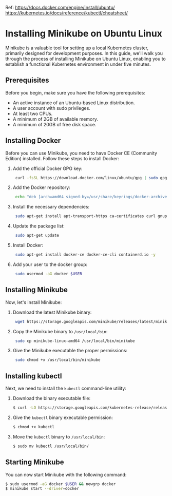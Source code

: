 Ref: https://docs.docker.com/engine/install/ubuntu/
https://kubernetes.io/docs/reference/kubectl/cheatsheet/


# Installing Minikube on Ubuntu Linux

Minikube is a valuable tool for setting up a local Kubernetes cluster, primarily designed for development purposes. In this guide, we'll walk you through the process of installing Minikube on Ubuntu Linux, enabling you to establish a functional Kubernetes environment in under five minutes.

## Prerequisites

Before you begin, make sure you have the following prerequisites:

- An active instance of an Ubuntu-based Linux distribution.
- A user account with sudo privileges.
- At least two CPUs.
- A minimum of 2GB of available memory.
- A minimum of 20GB of free disk space.

## Installing Docker

Before you can use Minikube, you need to have Docker CE (Community Edition) installed. Follow these steps to install Docker:

1. Add the official Docker GPG key:

    ```bash
     curl -fsSL https://download.docker.com/linux/ubuntu/gpg | sudo gpg --dearmor -o /usr/share/keyrings/docker-archive-keyring.gpg
    ```

2. Add the Docker repository:

    ```bash
     echo "deb [arch=amd64 signed-by=/usr/share/keyrings/docker-archive-keyring.gpg] https://download.docker.com/linux/ubuntu $(lsb_release -cs) stable" | sudo tee /etc/apt/sources.list.d/docker.list > /dev/null
    ```

3. Install the necessary dependencies:

    ```bash
     sudo apt-get install apt-transport-https ca-certificates curl gnupg lsb-release -y
    ```

4. Update the package list:

    ```bash
     sudo apt-get update
    ```

5. Install Docker:

    ```bash
     sudo apt-get install docker-ce docker-ce-cli containerd.io -y
    ```

6. Add your user to the docker group:

    ```bash
     sudo usermod -aG docker $USER
    ```

## Installing Minikube

Now, let's install Minikube:

1. Download the latest Minikube binary:

    ```bash
     wget https://storage.googleapis.com/minikube/releases/latest/minikube-linux-amd64
    ```

2. Copy the Minikube binary to `/usr/local/bin`:

    ```bash
     sudo cp minikube-linux-amd64 /usr/local/bin/minikube
    ```

3. Give the Minikube executable the proper permissions:

    ```bash
     sudo chmod +x /usr/local/bin/minikube
    ```

## Installing kubectl

Next, we need to install the `kubectl` command-line utility:

1. Download the binary executable file:

    ```bash
    $ curl -LO https://storage.googleapis.com/kubernetes-release/release/$(curl -s https://storage.googleapis.com/kubernetes-release/release/stable.txt)/bin/linux/amd64/kubectl
    ```

2. Give the `kubectl` binary executable permission:

    ```bash
    $ chmod +x kubectl
    ```

3. Move the `kubectl` binary to `/usr/local/bin`:

    ```bash
    $ sudo mv kubectl /usr/local/bin/
    ```

## Starting Minikube

You can now start Minikube with the following command:

```bash
$ sudo usermod -aG docker $USER && newgrp docker
$ minikube start --driver=docker

